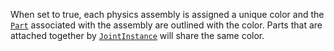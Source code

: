 When set to true, each physics assembly is assigned a unique color and the
[`Part`](https://create.roblox.com/docs/reference/engine/classes/Part) associated with the assembly are outlined with the color.
Parts that are attached together by [`JointInstance`](https://create.roblox.com/docs/reference/engine/classes/JointInstance) will share the
same color.